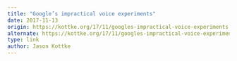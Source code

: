 ```yaml
---
title: "Google’s impractical voice experiments"
date: 2017-11-13
origin: https://kottke.org/17/11/googles-impractical-voice-experiments
alternate: https://kottke.org/17/11/googles-impractical-voice-experiments
type: link
author: Jason Kottke
---
```


